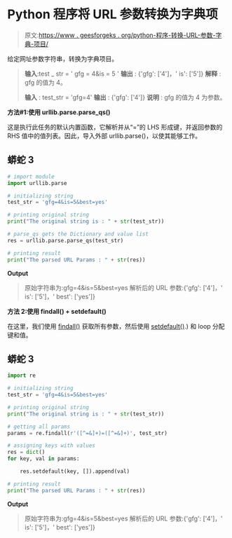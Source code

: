 # Python 程序将 URL 参数转换为字典项

> 原文:[https://www . geesforgeks . org/python-程序-转换-URL-参数-字典-项目/](https://www.geeksforgeeks.org/python-program-to-convert-url-parameters-to-dictionary-items/)

给定网址参数字符串，转换为字典项目。

> **输入**:test _ str = ' gfg = 4&is = 5 '
> **输出** : {'gfg': ['4']，' is': ['5']}
> **解释** : gfg 的值为 4。
> 
> **输入** : test_str = 'gfg=4'
> **输出** : {'gfg': ['4']}
> **说明** : gfg 的值为 4 为参数。

**方法#1:使用 urllib.parse.parse_qs()**

这是执行此任务的默认内置函数，它解析并从“=”的 LHS 形成键，并返回参数的 RHS 值中的值列表。因此，导入外部 urllib.parse()，以使其能够工作。

## 蟒蛇 3

```py
# import module
import urllib.parse

# initializing string
test_str = 'gfg=4&is=5&best=yes'

# printing original string
print("The original string is : " + str(test_str))

# parse_qs gets the Dictionary and value list
res = urllib.parse.parse_qs(test_str)

# printing result
print("The parsed URL Params : " + str(res))
```

**Output**

> 原始字符串为:gfg=4&is=5&best=yes
> 解析后的 URL 参数:{'gfg': ['4']，' is': ['5']，' best': ['yes']}

**方法 2:使用 findall() + setdefault()**

在这里，我们使用 [findall()](https://www.geeksforgeeks.org/regular-expressions-python-set-1-search-match-find/#:~:text=findall()%20%3A%20Return%20all%20non,(Source%20%3A%20Python%20Docs).) 获取所有参数，然后使用 [setdefault()](https://www.geeksforgeeks.org/python-dictionary-setdefault-method/#:~:text=Dictionary%20in%20Python%20is%20an,the%20key%20is%20in%20dictionary).) 和 loop 分配键和值。

## 蟒蛇 3

```py
import re

# initializing string
test_str = 'gfg=4&is=5&best=yes'

# printing original string
print("The original string is : " + str(test_str))

# getting all params
params = re.findall(r'([^=&]+)=([^=&]+)', test_str)

# assigning keys with values
res = dict()
for key, val in params:

    res.setdefault(key, []).append(val)

# printing result
print("The parsed URL Params : " + str(res))
```

**Output**

> 原始字符串为:gfg=4&is=5&best=yes
> 解析后的 URL 参数:{'gfg': ['4']，' is': ['5']，' best': ['yes']}